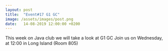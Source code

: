 ```yaml
---
layout: post
title:  "Event#17 G1 GC"
image: /assets/images/post.png
date:   14-08-2019 12:00:00 +0200
---
```

This week on Java club we will take a look at G1 GC
Join us on Wednesday, at 12:00 in Long Island (Room 805)